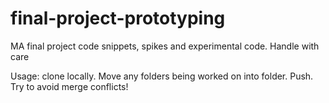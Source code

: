 final-project-prototyping
=========================

MA final project code snippets, spikes and experimental code. Handle with care

Usage: clone locally. Move any folders being worked on into folder. Push. Try to avoid merge conflicts!
